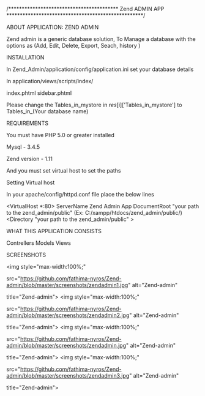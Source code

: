 /*****************************************        Zend ADMIN APP                  ***************************************************/


ABOUT APPLICATION: ZEND ADMIN

Zend admin is a generic database solution, To Manage a database with the options as (Add, Edit, Delete, Export, Seach, history )


INSTALLATION

In Zend_Admin/application/config/application.ini set your database details

In application/views/scripts/index/

index.phtml
sidebar.phtml

Please change the Tables_in_mystore in $res[$i]['Tables_in_mystore'] to Tables_in_(Your database name)


REQUIREMENTS

You must have PHP 5.0 or greater installed

Mysql - 3.4.5

Zend version - 1.11

And you must set virtual host to set the paths

Setting Virtual host 

In your apache/config/httpd.conf file place the below lines

 <VirtualHost *:80>
   ServerName Zend Admin App
   DocumentRoot "your path to the zend_admin/public"     (Ex: C:/xampp/htdocs/zend_admin/public/)
   <Directory "your path to the zend_admin/public" >
   </Directory>
</VirtualHost>


WHAT THIS APPLICATION CONSISTS 

Contrellers
Models
Views

SCREENSHOTS

 <img style="max-width:100%;" 

src="https://github.com/fathima-nyros/Zend-admin/blob/master/screenshots/zendadmin1.jpg" alt="Zend-admin" 

title="Zend-admin">
 <img style="max-width:100%;" 

src="https://github.com/fathima-nyros/Zend-admin/blob/master/screenshots/zendadmin2.jpg" alt="Zend-admin" 

title="Zend-admin">
 <img style="max-width:100%;" 

src="https://github.com/fathima-nyros/Zend-admin/blob/master/screenshots/zendadmin.jpg" alt="Zend-admin" 

title="Zend-admin">
 <img style="max-width:100%;" 

src="https://github.com/fathima-nyros/Zend-admin/blob/master/screenshots/zendadmin3.jpg" alt="Zend-admin" 

title="Zend-admin">
